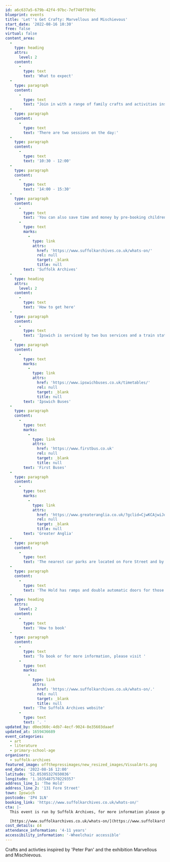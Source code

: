 ```yaml
---
id: a6c637a5-679b-42f4-97bc-7ef740f78f0c
blueprint: events
title: 'Let''s Get Crafty: Marvellous and Mischievous'
start_date: '2022-08-16 10:30'
free: false
virtual: false
content_area:
  -
    type: heading
    attrs:
      level: 2
    content:
      -
        type: text
        text: 'What to expect'
  -
    type: paragraph
    content:
      -
        type: text
        text: "Join in with a range of family crafts and activities inspired by 'Peter Pan' and the exhibition 'Marvellous and Mischievous'.\_"
  -
    type: paragraph
    content:
      -
        type: text
        text: 'There are two sessions on the day:'
  -
    type: paragraph
    content:
      -
        type: text
        text: '10:30 - 12:00'
  -
    type: paragraph
    content:
      -
        type: text
        text: '14:00 - 15:30'
  -
    type: paragraph
    content:
      -
        type: text
        text: 'You can also save time and money by pre-booking children’s lunch boxes in advance. Sandwich lunch box add-ons can be ordered when booking your children’s event place. Visit the website for full details, '
      -
        type: text
        marks:
          -
            type: link
            attrs:
              href: 'https://www.suffolkarchives.co.uk/whats-on/'
              rel: null
              target: _blank
              title: null
        text: 'Suffolk Archives'
  -
    type: heading
    attrs:
      level: 2
    content:
      -
        type: text
        text: 'How to get here'
  -
    type: paragraph
    content:
      -
        type: text
        text: 'Ipswich is serviced by two bus services and a train station. Please click on the below for timetables'
  -
    type: paragraph
    content:
      -
        type: text
        marks:
          -
            type: link
            attrs:
              href: 'https://www.ipswichbuses.co.uk/timetables/'
              rel: null
              target: _blank
              title: null
        text: 'Ipswich Buses'
  -
    type: paragraph
    content:
      -
        type: text
        marks:
          -
            type: link
            attrs:
              href: 'https://www.firstbus.co.uk'
              rel: null
              target: _blank
              title: null
        text: 'First Buses'
  -
    type: paragraph
    content:
      -
        type: text
        marks:
          -
            type: link
            attrs:
              href: 'https://www.greateranglia.co.uk/?gclid=CjwKCAjwiJqWBhBdEiwAtESPaCOQqKQkv7EDiwAjVygNkf9laAWMHomf-8DRWkq8ZlGn_ayQsurvqxoCMS0QAvD_BwE'
              rel: null
              target: _blank
              title: null
        text: 'Greater Anglia'
  -
    type: paragraph
    content:
      -
        type: text
        text: 'The nearest car parks are located on Fore Street and by the University of Suffolk.'
  -
    type: paragraph
    content:
      -
        type: text
        text: 'The Hold has ramps and double automatic doors for those with accessibilities needs.'
  -
    type: heading
    attrs:
      level: 2
    content:
      -
        type: text
        text: 'How to book'
  -
    type: paragraph
    content:
      -
        type: text
        text: 'To book or for more information, please visit '
      -
        type: text
        marks:
          -
            type: link
            attrs:
              href: 'https://www.suffolkarchives.co.uk/whats-on/.'
              rel: null
              target: _blank
              title: null
        text: 'The Suffolk Archives website'
      -
        type: text
        text: '. '
updated_by: d0ee360c-4db7-4ecf-9024-8e35603daaef
updated_at: 1659436689
event_categories:
  - art
  - literature
  - primary-school-age
organisers:
  - suffolk-archives
featured_image: offthepressimages/new_resized_images/VisualArts.png
end_date: '2022-08-16 12:00'
latitude: '52.05305327650036'
longitude: '1.1635487570229357'
address_line_1: 'The Hold'
address_line_2: '131 Fore Street'
town: Ipswich
postcode: 'IP4 1LN'
booking_link: 'https://www.suffolkarchives.co.uk/whats-on/'
cta: |-
  This event is run by Suffolk Archives, for more information please get in touch via:

  [https://www.suffolkarchives.co.uk/whats-on/](https://www.suffolkarchives.co.uk/whats-on/)
cost_details: £4
attendance_information: '4-11 years'
accessibility_information: '-Wheelchair accessible'
---
```

Crafts and activties inspired by 'Peter Pan' and the exhibition Marvellous and Mischievous.